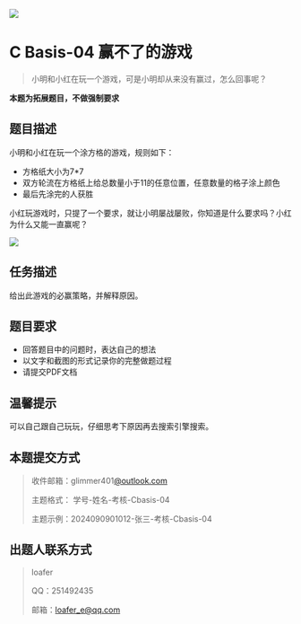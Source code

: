 ![](https://pic.imgdb.cn/item/64c4a2881ddac507cc007975.png)

# C Basis-04 赢不了的游戏

> 小明和小红在玩一个游戏，可是小明却从来没有赢过，怎么回事呢？
> 

**本题为拓展题目，不做强制要求**

## 题目描述

小明和小红在玩一个涂方格的游戏，规则如下：

- 方格纸大小为7*7
- 双方轮流在方格纸上给总数量小于11的任意位置，任意数量的格子涂上颜色
- 最后先涂完的人获胜

小红玩游戏时，只提了一个要求，就让小明屡战屡败，你知道是什么要求吗？小红为什么又能一直赢呢？

![](https://pic.imgdb.cn/item/64e09fa0661c6c8e54694c2e.jpg)

## 任务描述

给出此游戏的必赢策略，并解释原因。

## 题目要求

- 回答题目中的问题时，表达自己的想法
- 以文字和截图的形式记录你的完整做题过程
- 请提交PDF文档

## 温馨提示

可以自己跟自己玩玩，仔细思考下原因再去搜索引擎搜索。

## **本题提交方式**

> 收件邮箱：glimmer401[@outlook.com](https://antio2.github.io/Glimmer-Recruit/outlook.com)
>
> 主题格式： 学号-姓名-考核-Cbasis-04
>
> 主题示例：2024090901012-张三-考核-Cbasis-04

## **出题人联系方式**

> loafer
>
> QQ：251492435
>
> 邮箱：[loafer_e@qq.com](mailto:loafer_e@qq.com)